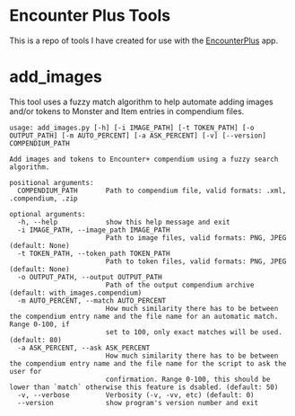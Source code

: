 # Encounter Plus Tools

This is a repo of tools I have created for use with the [EncounterPlus](http://encounter.plus) app.

# add_images

This tool uses a fuzzy match algorithm to help automate adding images and/or tokens to Monster and Item entries in compendium files.

```
usage: add_images.py [-h] [-i IMAGE_PATH] [-t TOKEN_PATH] [-o OUTPUT_PATH] [-m AUTO_PERCENT] [-a ASK_PERCENT] [-v] [--version] COMPENDIUM_PATH

Add images and tokens to Encounter+ compendium using a fuzzy search algorithm.

positional arguments:
  COMPENDIUM_PATH       Path to compendium file, valid formats: .xml, .compendium, .zip

optional arguments:
  -h, --help            show this help message and exit
  -i IMAGE_PATH, --image_path IMAGE_PATH
                        Path to image files, valid formats: PNG, JPEG (default: None)
  -t TOKEN_PATH, --token_path TOKEN_PATH
                        Path to token files, valid formats: PNG, JPEG (default: None)
  -o OUTPUT_PATH, --output OUTPUT_PATH
                        Path of the output compendium archive (default: with_images.compendium)
  -m AUTO_PERCENT, --match AUTO_PERCENT
                        How much similarity there has to be between the compendium entry name and the file name for an automatic match. Range 0-100, if
                        set to 100, only exact matches will be used. (default: 80)
  -a ASK_PERCENT, --ask ASK_PERCENT
                        How much similarity there has to be between the compendium entry name and the file name for the script to ask the user for
                        confirmation. Range 0-100, this should be lower than `match` otherwise this feature is dsabled. (default: 50)
  -v, --verbose         Verbosity (-v, -vv, etc) (default: 0)
  --version             show program's version number and exit
  ```